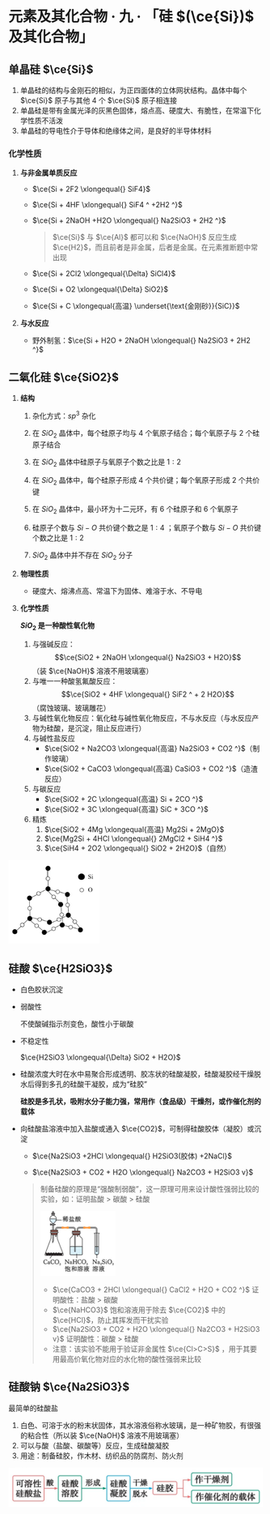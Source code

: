 # 元素及其化合物 · 九 · 「硅 $(\ce{Si})$ 及其化合物」

## 单晶硅 $\ce{Si}$

1. 单晶硅的结构与金刚石的相似，为正四面体的立体网状结构。晶体中每个 $\ce{Si}$ 原子与其他 ${4}$ 个 $\ce{Si}$ 原子相连接
2. 单晶硅是带有金属光泽的灰黑色固体，熔点高、硬度大、有脆性，在常温下化学性质不活泼
3. 单晶硅的导电性介于导体和绝缘体之间，是良好的半导体材料

### 化学性质

1. **与非金属单质反应**
    - $\ce{Si + 2F2 \xlongequal{} SiF4}$
    
    - $\ce{Si + 4HF \xlongequal{} SiF4 ^ +2H2 ^}$
    
    - $\ce{Si + 2NaOH +H2O \xlongequal{} Na2SiO3 + 2H2 ^}$
    
        > $\ce{Si}$ 与 $\ce{Al}$ 都可以和 $\ce{NaOH}$ 反应生成 $\ce{H2}$，而且前者是非金属，后者是金属。在元素推断题中常出现

    - $\ce{Si + 2Cl2 \xlongequal{\Delta} SiCl4}$
    - $\ce{Si + O2 \xlongequal{\Delta} SiO2}$
    - $\ce{Si + C \xlongequal{高温} \underset{\text{金刚砂}}{SiC}}$

1. **与水反应**
    - 野外制氢：$\ce{Si + H2O + 2NaOH \xlongequal{} Na2SiO3 + 2H2 ^}$

## 二氧化硅 $\ce{SiO2}$

1. **结构**
    
    1. 杂化方式：$sp^3$ 杂化
    
    2. 在 $SiO_2$ 晶体中，每个硅原子均与 $4$ 个氧原子结合；每个氧原子与 $2$ 个硅原子结合
    
    3. 在 $SiO_2$ 晶体中硅原子与氧原子个数之比是 $1:2$
    
    4. 在 $SiO_2$ 晶体中，每个硅原子形成 $4$ 个共价键；每个氧原子形成 $2$ 个共价键
    
    5. 在 $SiO_2$ 晶体中，最小环为十二元环，有 $6$ 个硅原子和 $6$ 个氧原子
    
    6. 硅原子个数与 $Si-O$ 共价键个数之是 $1:4$ ；氧原子个数与 $Si-O$ 共价键个数之比是 $1:2$ 
    
    7. $SiO_2$ 晶体中并不存在 $SiO_2$ 分子

2. **物理性质**

    - 硬度大、熔沸点高、常温下为固体、难溶于水、不导电

3. **化学性质**

    **$SiO_2$ 是一种酸性氧化物**

    1. 与强碱反应：
        $$\ce{SiO2 + 2NaOH \xlongequal{} Na2SiO3 + H2O}$$（装 $\ce{NaOH}$ 溶液不用玻璃塞）
    2. 与唯一一种酸氢氟酸反应：
        $$\ce{SiO2 + 4HF \xlongequal{} SiF2 ^ + 2 H2O}$$（腐蚀玻璃、玻璃雕花）
    3. 与碱性氧化物反应：氧化硅与碱性氧化物反应，不与水反应（与水反应产物为硅酸，是沉淀，阻止反应进行）
    4. 与碱性盐反应
        - $\ce{SiO2 + Na2CO3 \xlongequal{高温} Na2SiO3 + CO2 ^}$（制作玻璃）
        - $\ce{SiO2 + CaCO3 \xlongequal{高温} CaSiO3 + CO2 ^}$（造渣反应）
    5. 与碳反应
        - $\ce{SiO2 + 2C \xlongequal{高温} Si + 2CO ^}$
        - $\ce{SiO2 + 3C \xlongequal{高温} SiC + 3CO ^}$
    6. 精炼
        1. $\ce{SiO2 + 4Mg \xlongequal{高温} Mg2Si + 2MgO}$
        2. $\ce{Mg2Si + 4HCl \xlongequal{} 2MgCl2 + SiH4 ^}$
        3. $\ce{SiH4 + 2O2 \xlongequal{} SiO2 + 2H2O}$（自然）


<img title="" src="images/9.1.png"  width="180">

## 硅酸 $\ce{H2SiO3}$

- 白色胶状沉淀

- 弱酸性

    不使酸碱指示剂变色，酸性小于碳酸

- 不稳定性

    $\ce{H2SiO3 \xlongequal{\Delta} SiO2 + H2O}$

- 硅酸浓度大时在水中易聚合形成透明、胶冻状的硅酸凝胶，硅酸凝胶经干燥脱水后得到多孔的硅酸干凝胶，成为“硅胶”

    **硅胶是多孔状，吸附水分子能力强，常用作（食品级）干燥剂，或作催化剂的载体**

- 向硅酸盐溶液中加入盐酸或通入 $\ce{CO2}$，可制得硅酸胶体（凝胶）或沉淀

    - $\ce{Na2SiO3 +2HCl \xlongequal{} H2SiO3(胶体) +2NaCl}$

    - $\ce{Na2SiO3 + CO2 + H2O \xlongequal{} Na2CO3 + H2SiO3 v}$

    > 制备硅酸的原理是“强酸制弱酸”，这一原理可用来设计酸性强弱比较的实验，如：证明盐酸 > 碳酸 > 硅酸
    >
    > <img src="./images/9.2.png" style="zoom:25%;" />
    >
    > - $\ce{CaCO3 + 2HCl \xlongequal{} CaCl2 + H2O + CO2 ^}$ 证明酸性：盐酸 > 碳酸
    > - $\ce{NaHCO3}$ 饱和溶液用于除去 $\ce{CO2}$ 中的 $\ce{HCl}$，防止其挥发而干扰实验
    > - $\ce{Na2SiO3 + CO2 + H2O \xlongequal{} Na2CO3 + H2SiO3 v}$ 证明酸性：碳酸 > 硅酸
    > - 注意：该实验不能用于验证非金属性 $\ce{Cl>C>S}$ ，用于其要用最高价氧化物对应的水化物的酸性强弱来比较

## 硅酸钠 $\ce{Na2SiO3}$

最简单的硅酸盐

1. 白色、可溶于水的粉末状固体，其水溶液俗称水玻璃，是一种矿物胶，有很强的粘合性（所以装 $\ce{NaOH}$ 溶液不用玻璃塞）
2. 可以与酸（盐酸、碳酸等）反应，生成硅酸凝胶
3. 用途：制备硅胶，作木材、纺织品的防腐剂、防火剂

<img src="./images/9.3.png" style="zoom:50%;" />
